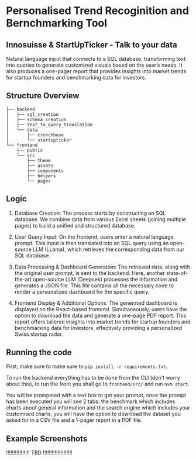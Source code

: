 # Personalised Trend Recoginition and Bernchmarking Tool
## Innosuisse & StartUpTicker - Talk to your data

Natural language input that connects to a SQL database, transforming text into queries to generate customized visuals based on the user’s needs. It also produces a one-pager report that provides insights into market trends for startup founders and benchmarking data for investors.

## Structure Overview

```
├── backend
│   ├── sql_creation         
│   ├── schema_creation      
│   ├── text_to_query_translation
│   └── data
│       ├── crunchbase         
│       └── startupticker      
└── frontend
    ├── public                 
    └── src
        ├── theme              
        ├── assets             
        ├── components         
        ├── helpers            
        └── pages   
```
## Logic

1. Database Creation:
The process starts by constructing an SQL database. We combine data from various Excel sheets (joining multiple pages) to build a unified and structured database.

2. User Query Input:
On the frontend, users enter a natural language prompt. This input is then translated into an SQL query using an open-source LLM (LLama), which retrieves the corresponding data from our SQL database.

3. Data Processing & Dashboard Generation:
The retrieved data, along with the original user prompt, is sent to the backend. Here, another state-of-the-art open-source LLM (Deepsek) processes the information and generates a JSON file. This file contains all the necessary code to render a personalized dashboard for the specific query.

4. Frontend Display & Additional Options:
The generated dashboard is displayed on the React-based frontend. Simultaneously, users have the option to download the data and generate a one-page PDF report. This report offers tailored insights into market trends for startup founders and benchmarking data for investors, effectively providing a personalized Swiss startup radar.

## Running the code

First, make sure to make sure to `pip install -r requirements.txt`.

To run the backend everything has to be done from the CLI (don't worry about this), to run the front you shall go to `frontend/src/` and run `nvm start`.

You will be prompeted with a text box to get your prompt, once the prompt has been executed you will see 2 tabs: the benchmark which includes charts about general information and the search engine which includes your customised charts, you will have the option to download the dataset you asked for in a CSV file and a 1-pager report in a PDF file.

## Example Screenshots
‼️‼️‼️‼️‼️‼️‼️‼️ TBD ‼️‼️‼️‼️‼️‼️‼️‼️‼️‼️

